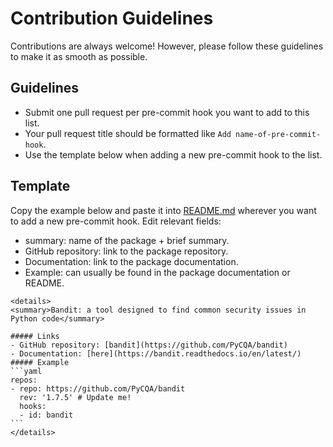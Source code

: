 # Contribution Guidelines
Contributions are always welcome! However, please follow these guidelines to make it as smooth as possible.

## Guidelines
- Submit one pull request per pre-commit hook you want to add to this list.
- Your pull request title should be formatted like `Add name-of-pre-commit-hook`.
- Use the template below when adding a new pre-commit hook to the list.
## Template
Copy the example below and paste it into [README.md](README.md) wherever you want to add a new pre-commit hook.
Edit relevant fields:
- summary: name of the package + brief summary.
- GitHub repository: link to the package repository.
- Documentation: link to the package documentation.
- Example: can usually be found in the package documentation or README.
````
<details>
<summary>Bandit: a tool designed to find common security issues in Python code</summary>

##### Links
- GitHub repository: [bandit](https://github.com/PyCQA/bandit)
- Documentation: [here](https://bandit.readthedocs.io/en/latest/)
##### Example
```yaml
repos:
- repo: https://github.com/PyCQA/bandit
  rev: '1.7.5' # Update me!
  hooks:
  - id: bandit
```
</details>
````
